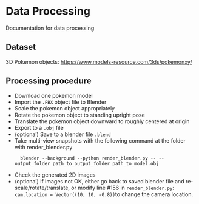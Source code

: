 # Data Processing
Documentation for data processing

## Dataset
3D Pokemon objects: https://www.models-resource.com/3ds/pokemonxy/

## Processing procedure
* Download one pokemon model
* Import the `.FBX` object file to Blender
* Scale the pokemon object appropriately
* Rotate the pokemon object to standing upright pose
* Translate the pokemon object downward to roughly centered at origin
* Export to a `.obj` file
* (optional) Save to a blender file `.blend`
* Take multi-view snapshots with the following command at the folder with render_blender.py
  ```
    blender --background --python render_blender.py -- --output_folder path_to_output_folder path_to_model.obj
  ```
* Check the generated 2D images
* (optional) If images not OK, either go back to saved blender file and re-scale/rotate/translate, or modify line #156 in `render_blender.py`: `cam.location = Vector((10, 10, -0.8))`to change the camera location.
